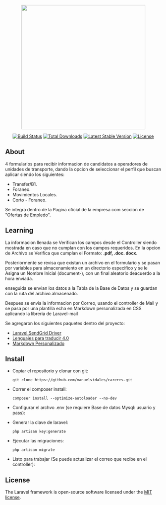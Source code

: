 <p align="center"><img src="https://res.cloudinary.com/dtfbvvkyp/image/upload/v1566331377/laravel-logolockup-cmyk-red.svg" width="400"></p>

<p align="center">
<a href="https://travis-ci.org/laravel/framework"><img src="https://travis-ci.org/laravel/framework.svg" alt="Build Status"></a>
<a href="https://packagist.org/packages/laravel/framework"><img src="https://poser.pugx.org/laravel/framework/d/total.svg" alt="Total Downloads"></a>
<a href="https://packagist.org/packages/laravel/framework"><img src="https://poser.pugx.org/laravel/framework/v/stable.svg" alt="Latest Stable Version"></a>
<a href="https://packagist.org/packages/laravel/framework"><img src="https://poser.pugx.org/laravel/framework/license.svg" alt="License"></a>
</p>

## About 

4 formularios para recibir informacion de candidatos a operadores de unidades de transporte, dando la opcion de seleccionar el perfil que buscan aplicar siendo los siguientes:

- Transfer/B1.
- Foraneo.
- Movimientos Locales.
- Corto - Foraneo.  

Se integra dentro de la Pagina oficial de la empresa com seccion de "Ofertas de Empledo".

## Learning 

La informacion llenada se Verifican los campos desde el Controller siendo mostrada en caso que no cumplan con los campos requeridos.
En la opcion de Archivo se Verifica que cumplan el Formato: **.pdf, .doc. docx.**

Posteriormente se revisa que existan un archivo en el formulario y se pasan por variables para almacenamiento en un directorio especifico y se le Asigna un Nombre Inicial (document-), con un final aleatorio deacuerdo a la hora enviada.

enseguida se envian los datos a la Tabla de la Base de Datos  y se guardan con la ruta del archivo almacenado.

Despues se envia la informacion por Correo, usando el controller de Mail y se pasa por una plantilla echa en Markdown personalizada en CSS aplicando la libreria de Laravel-mail

Se agregaron los siguientes paquetes dentro del proyecto:

- [Laravel SendGrid Driver](https://github.com/s-ichikawa/laravel-sendgrid-driver)
- [Lenguajes para traducir 4.0](https://github.com/caouecs/Laravel-lang)
- [Markdown Personalizado ](https://laravel.com/docs/6.x/notifications#customizing-the-components)


## Install

- Copiar el repositorio y clonar con git:
    ~~~
    git clone https://github.com/manuelvidales/carerrs.git
    ~~~

- Correr el composer install:
    ~~~
    composer install --optimize-autoloader --no-dev
    ~~~
- Configurar el archvo .env (se requiere Base de datos Mysql: usuario y pass):
    
- Generar la clave de laravel:
    ~~~
    php artisan key:generate
    ~~~
- Ejecutar las migraciones:
    ~~~
    php artisan migrate
    ~~~
- Listo para trabajar (Se puede actualizar el correo que recibe en el controller):


## License

The Laravel framework is open-source software licensed under the [MIT license](https://opensource.org/licenses/MIT).
